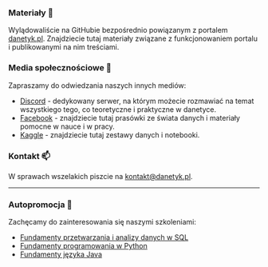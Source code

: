 ### Materiały 📖

Wylądowaliście na GitHubie bezpośrednio powiązanym z portalem [danetyk.pl](https://danetyk.pl/). Znajdziecie tutaj materiały związane z funkcjonowaniem portalu i publikowanymi na nim treściami.

### Media społecznościowe 🤝

Zapraszamy do odwiedzania naszych innych mediów:

* [Discord](https://discord.gg/TZYfQGsn) - dedykowany serwer, na którym możecie rozmawiać na temat wszystkiego tego, co teoretyczne i praktyczne w danetyce. 
* [Facebook](https://www.facebook.com/danetykpl) - znajdziecie tutaj prasówki ze świata danych i materiały pomocne w nauce i w pracy.
* [Kaggle](https://www.kaggle.com/danetykpl) - znajdziecie tutaj zestawy danych i notebooki.

### Kontakt 📫
W sprawach wszelakich piszcie na kontakt@danetyk.pl.

---

### Autopromocja 🌱

Zachęcamy do zainteresowania się naszymi szkoleniami:

 * [Fundamenty przetwarzania i analizy danych w SQL](https://strefakursow.pl/kursy/programowanie/fundamenty_przetwarzania_i_analizy_danych_w_sql.html?ref=111440)
 * [Fundamenty programowania w Python](https://strefakursow.pl/kursy/programowanie/fundamenty_programowania_w_python.html?ref=111440)
 * [Fundamenty języka Java](https://strefakursow.pl/kursy/programowanie/fundamenty_jezyka_java.html?ref=111440)
